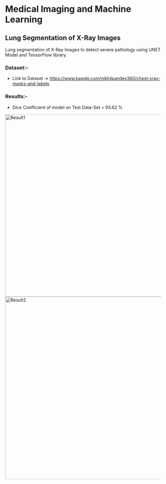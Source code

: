 # Medical Imaging and Machine Learning

## Lung Segmentation of X-Ray Images
Lung segmentation of X-Ray Images to detect severe pathology using UNET Model and TensorFlow library.

### Dataset:-
* Link to Dataset -> https://www.kaggle.com/nikhilpandey360/chest-xray-masks-and-labels

### Results:-
* Dice Coefficient of model on Test Data-Set = 93.62 %

<img width="591" alt="Result1" src="https://user-images.githubusercontent.com/77313485/124074062-95362000-da60-11eb-821a-da183bda6275.png">

<img width="591" alt="Result2" src="https://user-images.githubusercontent.com/77313485/124074208-c151a100-da60-11eb-8360-14b59a5cfbeb.png">
